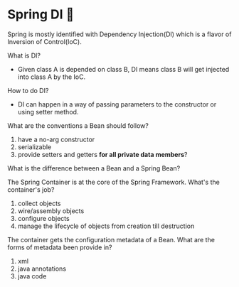 # Spring DI :facepunch:

Spring is mostly identified with Dependency Injection(DI) which is a flavor of Inversion of Control(IoC).

What is DI?
- Given class A is depended on class B, DI means class B will get injected into class A by the IoC.

How to do DI?
- DI can happen in a way of passing parameters to the constructor or using setter method.

What are the conventions a Bean should follow?
1) have a no-arg constructor
2) serializable
3) provide setters and getters __for all private data members__?

What is the difference between a Bean and a Spring Bean?

The Spring Container is at the core of the Spring Framework. What's the container's job?
1) collect objects
2) wire/assembly objects
3) configure objects
4) manage the lifecycle of objects from creation till destruction

The container gets the configuration metadata of a Bean. What are the forms of metadata been provide in?
1) xml
2) java annotations
3) java code
